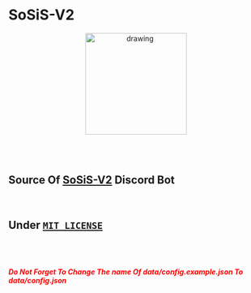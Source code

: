 
# SoSiS-V2


<p align="center"><img src="https://cdn.discordapp.com/avatars/762378493929455617/f3cac0f6d38cd184ac25005df8711753.png?size=1024" alt="drawing" width="200"/></p>

</br>
</br>

## Source Of [SoSiS-V2](https://discord.com/api/oauth2/authorize?client_id=762378493929455617&permissions=137439861953&scope=bot%20applications.commands) Discord Bot

</br>

## Under [`MIT LICENSE`](https://github.com/hadiazt/SoSiS-v2/blob/main/LICENSE) 

</br>
</br>
<h5 style="color:red;">Do Not Forget To Change The name Of data/config.example.json To data/config.json</h5>
